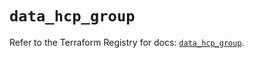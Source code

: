 # `data_hcp_group`

Refer to the Terraform Registry for docs: [`data_hcp_group`](https://registry.terraform.io/providers/hashicorp/hcp/0.92.0/docs/data-sources/group).
